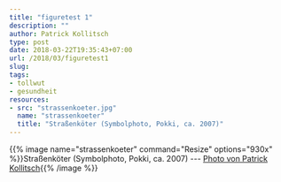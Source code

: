 ```yaml
---
title: "figuretest 1"
description: ""
author: Patrick Kollitsch
type: post
date: 2018-03-22T19:35:43+07:00
url: /2018/03/figuretest1
slug:
tags:
- tollwut
- gesundheit
resources:
- src: "strassenkoeter.jpg"
  name: "strassenkoeter"
  title: "Straßenköter (Symbolphoto, Pokki, ca. 2007)"
---
```


{{% image name="strassenkoeter" command="Resize" options="930x" %}}Straßenköter (Symbolphoto, Pokki, ca. 2007) --- <a href="https://samui-samui.de/">Photo von Patrick Kollitsch</a>{{% /image %}}
